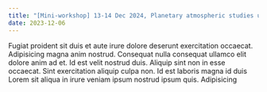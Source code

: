 ```yaml
---
title: "[Mini-workshop] 13-14 Dec 2024, Planetary atmospheric studies using theory and remote observations"
date: 2023-12-06
---
```


Fugiat proident sit duis et aute irure dolore deserunt exercitation occaecat. Adipisicing magna anim nostrud. Consequat nulla consequat ullamco elit dolore anim ad et. Id est velit nostrud duis. Aliquip sint non in esse occaecat. Sint exercitation aliquip culpa non. Id est laboris magna id duis Lorem sit aliqua in irure veniam ipsum nostrud ipsum quis. Adipisicing